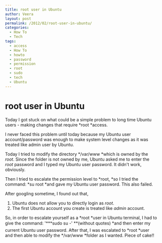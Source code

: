 ```yaml
---
title: root user in Ubuntu
author: Veera
layout: post
permalink: /2012/02/root-user-in-ubuntu/
categories:
  - How To
  - Tech
tags:
  - access
  - How To
  - howto
  - password
  - permission
  - root
  - sudo
  - tech
  - Ubuntu
---
```

# root user in Ubuntu

Today I got stuck on what could be a simple problem to long time Ubuntu users - making changes that require *root *access.

I never faced this problem until today because my Ubuntu user account/password was enough to make system level changes as it was treated like admin user by Ubuntu.

Today I tried to modify the directory */var/www *which is owned by the *root*. Since the folder is not owned by me, Ubuntu asked me to enter the *root* password and I typed my Ubuntu user password. It didn't work, obviously.

Then I tried to escalate the permission level to *root, *so I tried the command: *su root *and gave my Ubuntu user password. This also failed.

After googling sometime, I found out that,

1.  Ubuntu does not allow you to directly login as *root*.
2.  The first Ubuntu account you create is treated like *admin* account.

So, in order to escalate yourself as a *root *user in Ubuntu terminal, I had to give the command: '***sudo su -' **(without quotes) *and then enter my current Ubuntu user password. After that, I was escalated to *root *user and then able to modify the */var/www *folder as I wanted. Piece of cake!!